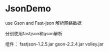 # JsonDemo
use Gson and Fast-json 解析网络数据

分别使用fastjson和gson解析

组件：
fastjson-1.2.5.jar
gson-2.2.4.jar
volley.jar
